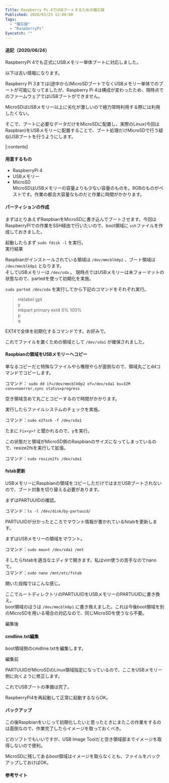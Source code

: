 ```yaml
---
Title: Raspberry Pi 4でUSBブートするための備忘録
Published: 2020/03/23 12:00:00
Tags:
  - "備忘録"
  - "RaspberryPi"
Eyecatch: ""
---
```

#### 追記（2020/06/24）  
RaspberryPi 4でも正式にUSBメモリー単体ブートに対応しました。  

<?# EmbedLink "https://blog.hitsujin.jp/entry/2020/06/25/120000" /?>

以下は古い情報になります。  



Raspberry Pi 3までは(途中から)MicroSDブートでなくUSBメモリー単体でのブートが可能になってましたが、Raspberry Pi 4は構成が変わったため、現時点でのファームウェアではUSBブートができません。  

MicroSDはUSBメモリー以上に劣化が激しいので極力常時利用する際には利用したくない。  

そこで、ブートに必要なデータだけをMicroSDに配置し、実際のLinux(今回はRaspbian)をUSBメモリーに配置することで、ブート処理だけMicroSDで行う疑似USBブートを行うようにします。  


[:contents]




#### 用意するもの

* RaspberryPi 4  
* USBメモリー  
* MicroSD  
MicroSDはUSBメモリーの容量よりも少ない容量のものを。8GBのものがベストです。作業の都合大容量なものだと作業に時間がかかります。

#### パーティションの作成
まずはとりあえずRaspbianをMicroSDに書き込んでブートさせます。今回はRaspberryPiでの作業をSSH経由で行いたいので、boot領域に `ssh`ファイルを作成しておきました。  

起動したらまず `sudo fdisk -l` を実行。  
実行結果  

<?# EmbedLink "https://gist.github.com/Ovis/23e51634cb5cf819f181f96bf0c0f43a" /?>

Raspbianがインストールされている領域は `/dev/mmcblk0p2` 、ブート領域は `/dev/mmcblk0p1` となります。  
そしてUSBメモリーは `/dev/sda` 。
現時点ではUSBメモリーは未フォーマットの状態なので、partedを使って初期化を実施。  

`sudo parted /dev/sda` を実行してから下記のコマンドをそれぞれ実行。  
> mklabel gpt  
> y  
> mkpart primary ext4 0% 100%  
> p  
> q  

EXT4で全体を初期化するコマンドです。お好みで。  

<?# EmbedLink "https://gist.github.com/Ovis/4985f96b65dfb737ab0af2e4264de359" /?>

これでファイルを置くための領域として `/dev/sda1` が確保されました。  

<?# EmbedLink "https://gist.github.com/Ovis/ee39dac0b008a484b4422f2aa9def9f3" /?>


#### Raspbianの領域をUSBメモリーへコピー  
単なるコピーだと特殊なファイルやら権限やらが面倒なので、領域丸ごとddコマンドでコピーします。  

コマンド： `sudo dd if=/dev/mmcblk0p2 of=/dev/sda1 bs=32M conv=noerror,sync status=progress`  

空き領域含めて丸ごとコピーするので時間がかかります。

実行したらファイルシステムのチェックを実施。  

コマンド：`sudo e2fsck -f /dev/sda1` 

たまに `Fix<y>?` と聞かれるので、yを実行。  


<?# EmbedLink "https://gist.github.com/Ovis/8c96805a9ea518d5b9e0d30d1148f28d" /?>

この状態だと領域がMicroSD側のRaspbianのサイズになってしまっているので、resize2fsを実行して拡張。  

コマンド：`sudo resize2fs /dev/sda1`  

#### fstab更新  

USBメモリーにRaspbianの領域をコピーしただけではまだUSBブートされないので、ブート対象を切り替える必要があります。  

まずはPARTUUIDの確認。  

コマンド：`ls -l /dev/disk/by-partuuid/`  


<?# EmbedLink "https://gist.github.com/Ovis/5619d662fdabe64599cf99d362a11b7b" /?>

PARTUUIDが分かったところでマウント情報が書かれているfstabを更新します。  

まずはUSBメモリーの領域をマウント。   

コマンド：`sudo mount /dev/sda1 /mnt`  

そしたらfstabを適当なエディタで開きます。私はvim使うの苦手なのでnanoで。  
コマンド：`sudo nano /mnt/etc/fstab` 

開いた段階ではこんな感じ。  


<?# EmbedLink "https://gist.github.com/Ovis/6a12816e40a9997fde2b45727b8bfc11" /?>

 ここでルートディレクトリのPARTUUIDをUSBメモリーのPARTUUIDに書き換え。  
boot領域のほうは `/dev/mmcblk0p1` に書き換えました。これは今後boot領域を別のMicroSDを用いる場合の対応なので、同じMicroSDを使うなら不要。

編集後  

<?# EmbedLink "https://gist.github.com/Ovis/93a23cd89fd0edbf1d3c8b930ebd4edd" /?>

#### cmdline.txt編集

boot領域側のcmdline.txtを編集します。  

編集前  


<?# EmbedLink "https://gist.github.com/Ovis/891d0031c93a296e019b1da7e7b9cbb6" /?>

PARTUUIDがMicroSDのLinux領域指定になっているので、ここをUSBメモリー側に向くように修正します。  


<?# EmbedLink "https://gist.github.com/Ovis/babfe15d3b8ca3046fe53132868ec884" /?>

これでUSBブートの準備は完了。  

RaspberryPi4を再起動して正常に起動するならOK。  

#### バックアップ  

この後Raspbianをいじって初期化したいと思ったときにまたこの作業をするのは面倒なので、作業完了したらイメージを取っておくべき。  

どのソフトでもいいですが、USB Image Toolだと空き領域部までイメージを取得しないので便利。  



<?# EmbedLink "https://www.alexpage.de/usb-image-tool/download/" /?>


<?# EmbedLink "https://www.gigafree.net/system/SystemBackup/usbimagetool.html" /?>

MicroSDに残してあるboot領域はイメージを取らなくとも、ファイルをバックアップしておけばOK。


#### 参考サイト

<?# EmbedLink "https://jyn.jp/raspberrypi-usb-boot/" /?>

